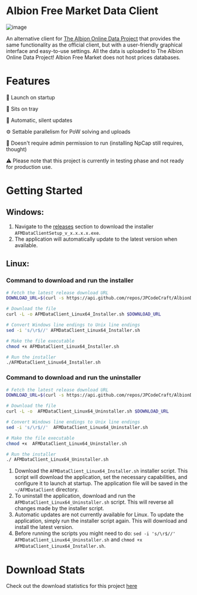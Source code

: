 # Albion Free Market Data Client

![image](https://github.com/JPCodeCraft/AlbionDataAvalonia/assets/11092613/6ab7caab-8dc4-4dfc-95a9-95b17b8841ca)

An alternative client for [The Albion Online Data Project](https://www.albion-online-data.com/) that provides the same functionality as the official client, but with a user-friendly graphical interface and easy-to-use settings.
All the data is uploaded to The Albion Online Data Project! Albion Free Market does not host prices databases.

# Features

🚀 Launch on startup

📌 Sits on tray

🔄 Automatic, silent updates

⚙️ Settable parallelism for PoW solving and uploads

🤌 Doesn't require admin permission to run (installing NpCap still requires, thought)

⚠️ Please note that this project is currently in testing phase and not ready for production use.

# Getting Started

## Windows:

1. Navigate to the [releases](https://github.com/JPCodeCraft/AlbionDataAvalonia/releases) section to download the installer `AFMDataClientSetup_v_x.x.x.x.exe`.
2. The application will automatically update to the latest version when available.

## Linux:

### Command to download and run the installer

```bash
# Fetch the latest release download URL
DOWNLOAD_URL=$(curl -s https://api.github.com/repos/JPCodeCraft/AlbionDataAvalonia/releases/latest | jq -r '.assets[] | select(.name == "AFMDataClient_Linux64_Installer.sh") | .browser_download_url')

# Download the file
curl -L -o AFMDataClient_Linux64_Installer.sh $DOWNLOAD_URL

# Convert Windows line endings to Unix line endings
sed -i 's/\r$//' AFMDataClient_Linux64_Installer.sh

# Make the file executable
chmod +x AFMDataClient_Linux64_Installer.sh

# Run the installer
./AFMDataClient_Linux64_Installer.sh
```

### Command to download and run the uninstaller

```bash
# Fetch the latest release download URL
DOWNLOAD_URL=$(curl -s https://api.github.com/repos/JPCodeCraft/AlbionDataAvalonia/releases/latest | jq -r '.assets[] | select(.name == " AFMDataClient_Linux64_Uninstaller.sh ") | .browser_download_url')

# Download the file
curl -L -o  AFMDataClient_Linux64_Uninstaller.sh $DOWNLOAD_URL

# Convert Windows line endings to Unix line endings
sed -i 's/\r$//'  AFMDataClient_Linux64_Uninstaller.sh

# Make the file executable
chmod +x  AFMDataClient_Linux64_Uninstaller.sh

# Run the installer
./ AFMDataClient_Linux64_Uninstaller.sh
```

1. Download the `AFMDataClient_Linux64_Installer.sh` installer script. This script will download the application, set the necessary capabilities, and configure it to launch at startup. The application file will be saved in the `~/AFMDataClient` directory.
2. To uninstall the application, download and run the `AFMDataClient_Linux64_Uninstaller.sh` script. This will reverse all changes made by the installer script.
3. Automatic updates are not currently available for Linux. To update the application, simply run the installer script again. This will download and install the latest version.
4. Before running the scripts you might need to do: `sed -i 's/\r$//'  AFMDataClient_Linux64_Uninstaller.sh` and `chmod +x AFMDataClient_Linux64_Installer.sh`.

# Download Stats
Check out the download statistics for this project [here](https://tooomm.github.io/github-release-stats/?username=jpcodecraft&repository=AlbionDataAvalonia)
